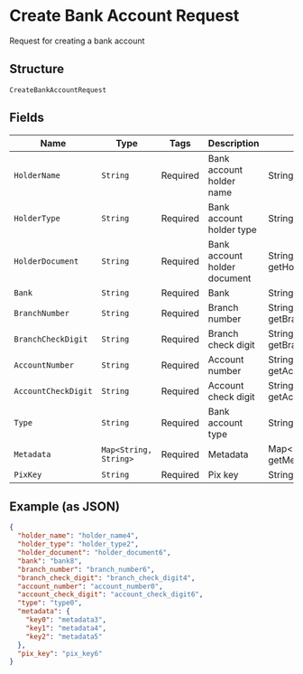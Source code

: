 
# Create Bank Account Request

Request for creating a bank account

## Structure

`CreateBankAccountRequest`

## Fields

| Name | Type | Tags | Description | Getter | Setter |
|  --- | --- | --- | --- | --- | --- |
| `HolderName` | `String` | Required | Bank account holder name | String getHolderName() | setHolderName(String holderName) |
| `HolderType` | `String` | Required | Bank account holder type | String getHolderType() | setHolderType(String holderType) |
| `HolderDocument` | `String` | Required | Bank account holder document | String getHolderDocument() | setHolderDocument(String holderDocument) |
| `Bank` | `String` | Required | Bank | String getBank() | setBank(String bank) |
| `BranchNumber` | `String` | Required | Branch number | String getBranchNumber() | setBranchNumber(String branchNumber) |
| `BranchCheckDigit` | `String` | Required | Branch check digit | String getBranchCheckDigit() | setBranchCheckDigit(String branchCheckDigit) |
| `AccountNumber` | `String` | Required | Account number | String getAccountNumber() | setAccountNumber(String accountNumber) |
| `AccountCheckDigit` | `String` | Required | Account check digit | String getAccountCheckDigit() | setAccountCheckDigit(String accountCheckDigit) |
| `Type` | `String` | Required | Bank account type | String getType() | setType(String type) |
| `Metadata` | `Map<String, String>` | Required | Metadata | Map<String, String> getMetadata() | setMetadata(Map<String, String> metadata) |
| `PixKey` | `String` | Required | Pix key | String getPixKey() | setPixKey(String pixKey) |

## Example (as JSON)

```json
{
  "holder_name": "holder_name4",
  "holder_type": "holder_type2",
  "holder_document": "holder_document6",
  "bank": "bank8",
  "branch_number": "branch_number6",
  "branch_check_digit": "branch_check_digit4",
  "account_number": "account_number0",
  "account_check_digit": "account_check_digit6",
  "type": "type0",
  "metadata": {
    "key0": "metadata3",
    "key1": "metadata4",
    "key2": "metadata5"
  },
  "pix_key": "pix_key6"
}
```

